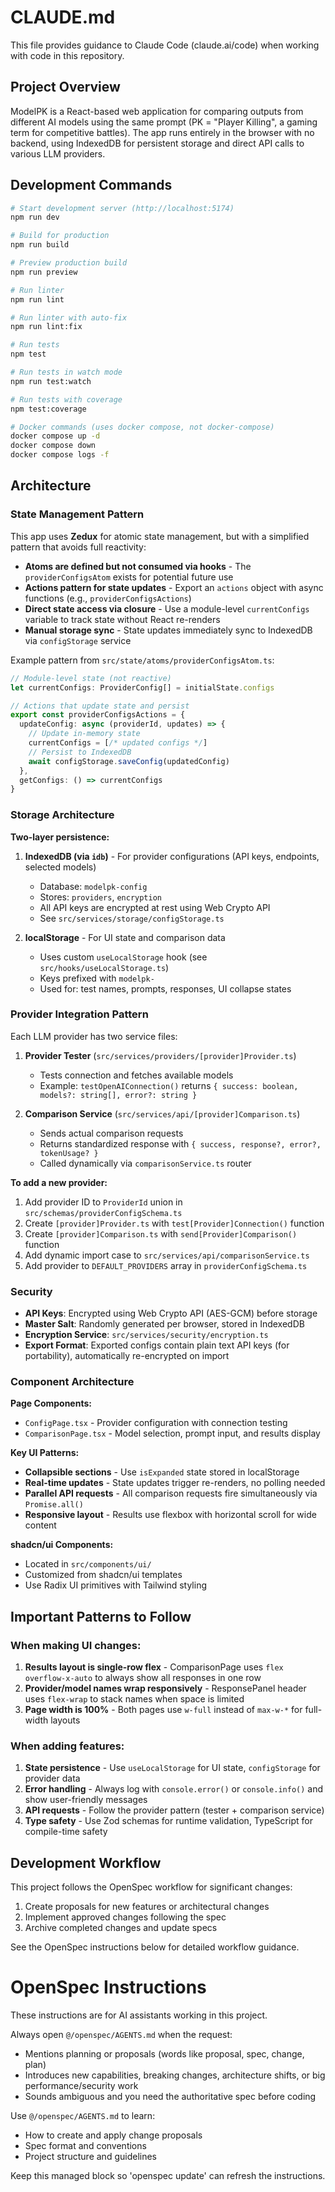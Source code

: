 # CLAUDE.md

This file provides guidance to Claude Code (claude.ai/code) when working with code in this repository.

## Project Overview

ModelPK is a React-based web application for comparing outputs from different AI models using the same prompt (PK = "Player Killing", a gaming term for competitive battles). The app runs entirely in the browser with no backend, using IndexedDB for persistent storage and direct API calls to various LLM providers.

## Development Commands

```bash
# Start development server (http://localhost:5174)
npm run dev

# Build for production
npm run build

# Preview production build
npm run preview

# Run linter
npm run lint

# Run linter with auto-fix
npm run lint:fix

# Run tests
npm test

# Run tests in watch mode
npm run test:watch

# Run tests with coverage
npm test:coverage

# Docker commands (uses docker compose, not docker-compose)
docker compose up -d
docker compose down
docker compose logs -f
```

## Architecture

### State Management Pattern

This app uses **Zedux** for atomic state management, but with a simplified pattern that avoids full reactivity:

- **Atoms are defined but not consumed via hooks** - The `providerConfigsAtom` exists for potential future use
- **Actions pattern for state updates** - Export an `actions` object with async functions (e.g., `providerConfigsActions`)
- **Direct state access via closure** - Use a module-level `currentConfigs` variable to track state without React re-renders
- **Manual storage sync** - State updates immediately sync to IndexedDB via `configStorage` service

Example pattern from `src/state/atoms/providerConfigsAtom.ts`:
```typescript
// Module-level state (not reactive)
let currentConfigs: ProviderConfig[] = initialState.configs

// Actions that update state and persist
export const providerConfigsActions = {
  updateConfig: async (providerId, updates) => {
    // Update in-memory state
    currentConfigs = [/* updated configs */]
    // Persist to IndexedDB
    await configStorage.saveConfig(updatedConfig)
  },
  getConfigs: () => currentConfigs
}
```

### Storage Architecture

**Two-layer persistence:**

1. **IndexedDB (via `idb`)** - For provider configurations (API keys, endpoints, selected models)
   - Database: `modelpk-config`
   - Stores: `providers`, `encryption`
   - All API keys are encrypted at rest using Web Crypto API
   - See `src/services/storage/configStorage.ts`

2. **localStorage** - For UI state and comparison data
   - Uses custom `useLocalStorage` hook (see `src/hooks/useLocalStorage.ts`)
   - Keys prefixed with `modelpk-`
   - Used for: test names, prompts, responses, UI collapse states

### Provider Integration Pattern

Each LLM provider has two service files:

1. **Provider Tester** (`src/services/providers/[provider]Provider.ts`)
   - Tests connection and fetches available models
   - Example: `testOpenAIConnection()` returns `{ success: boolean, models?: string[], error?: string }`

2. **Comparison Service** (`src/services/api/[provider]Comparison.ts`)
   - Sends actual comparison requests
   - Returns standardized response with `{ success, response?, error?, tokenUsage? }`
   - Called dynamically via `comparisonService.ts` router

**To add a new provider:**
1. Add provider ID to `ProviderId` union in `src/schemas/providerConfigSchema.ts`
2. Create `[provider]Provider.ts` with `test[Provider]Connection()` function
3. Create `[provider]Comparison.ts` with `send[Provider]Comparison()` function
4. Add dynamic import case to `src/services/api/comparisonService.ts`
5. Add provider to `DEFAULT_PROVIDERS` array in `providerConfigSchema.ts`

### Security

- **API Keys**: Encrypted using Web Crypto API (AES-GCM) before storage
- **Master Salt**: Randomly generated per browser, stored in IndexedDB
- **Encryption Service**: `src/services/security/encryption.ts`
- **Export Format**: Exported configs contain plain text API keys (for portability), automatically re-encrypted on import

### Component Architecture

**Page Components:**
- `ConfigPage.tsx` - Provider configuration with connection testing
- `ComparisonPage.tsx` - Model selection, prompt input, and results display

**Key UI Patterns:**
- **Collapsible sections** - Use `isExpanded` state stored in localStorage
- **Real-time updates** - State updates trigger re-renders, no polling needed
- **Parallel API requests** - All comparison requests fire simultaneously via `Promise.all()`
- **Responsive layout** - Results use flexbox with horizontal scroll for wide content

**shadcn/ui Components:**
- Located in `src/components/ui/`
- Customized from shadcn/ui templates
- Use Radix UI primitives with Tailwind styling

## Important Patterns to Follow

### When making UI changes:

1. **Results layout is single-row flex** - ComparisonPage uses `flex overflow-x-auto` to always show all responses in one row
2. **Provider/model names wrap responsively** - ResponsePanel header uses `flex-wrap` to stack names when space is limited
3. **Page width is 100%** - Both pages use `w-full` instead of `max-w-*` for full-width layouts

### When adding features:

1. **State persistence** - Use `useLocalStorage` for UI state, `configStorage` for provider data
2. **Error handling** - Always log with `console.error()` or `console.info()` and show user-friendly messages
3. **API requests** - Follow the provider pattern (tester + comparison service)
4. **Type safety** - Use Zod schemas for runtime validation, TypeScript for compile-time safety

## Development Workflow

This project follows the OpenSpec workflow for significant changes:
1. Create proposals for new features or architectural changes
2. Implement approved changes following the spec
3. Archive completed changes and update specs

See the OpenSpec instructions below for detailed workflow guidance.

<!-- OPENSPEC:START -->
# OpenSpec Instructions

These instructions are for AI assistants working in this project.

Always open `@/openspec/AGENTS.md` when the request:
- Mentions planning or proposals (words like proposal, spec, change, plan)
- Introduces new capabilities, breaking changes, architecture shifts, or big performance/security work
- Sounds ambiguous and you need the authoritative spec before coding

Use `@/openspec/AGENTS.md` to learn:
- How to create and apply change proposals
- Spec format and conventions
- Project structure and guidelines

Keep this managed block so 'openspec update' can refresh the instructions.

<!-- OPENSPEC:END -->
